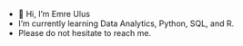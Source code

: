 - 👋 Hi, I’m Emre Ulus
- I’m currently learning Data Analytics, Python, SQL, and R.
- Please do not hesitate to reach me.

<!---
emre-ulus/emre-ulus is a ✨ special ✨ repository because its `README.md` (this file) appears on your GitHub profile.
You can click the Preview link to take a look at your changes.
- 💞️ I’m looking to collaborate on ...
--->
